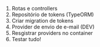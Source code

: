 1. Rotas e controllers
2. Repositório de tokens (TypeORM)
3. Criar migration de tokens
4. Provider de envio de e-mail (DEV)
5. Resgistrar providers no container
6. Testar tudo!
